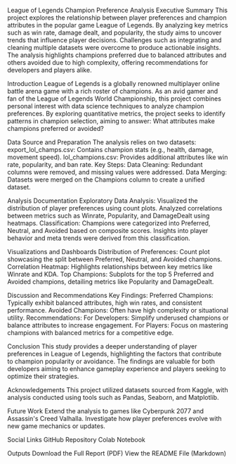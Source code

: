 League of Legends Champion Preference Analysis
Executive Summary
This project explores the relationship between player preferences and champion attributes in the popular game League of Legends. By analyzing key metrics such as win rate, damage dealt, and popularity, the study aims to uncover trends that influence player decisions. Challenges such as integrating and cleaning multiple datasets were overcome to produce actionable insights. The analysis highlights champions preferred due to balanced attributes and others avoided due to high complexity, offering recommendations for developers and players alike.

Introduction
League of Legends is a globally renowned multiplayer online battle arena game with a rich roster of champions. As an avid gamer and fan of the League of Legends World Championship, this project combines personal interest with data science techniques to analyze champion preferences. By exploring quantitative metrics, the project seeks to identify patterns in champion selection, aiming to answer: What attributes make champions preferred or avoided?

Data Source and Preparation
The analysis relies on two datasets:
export_lol_champs.csv: Contains champion stats (e.g., health, damage, movement speed).
lol_champions.csv: Provides additional attributes like win rate, popularity, and ban rate.
Key Steps:
Data Cleaning: Redundant columns were removed, and missing values were addressed.
Data Merging: Datasets were merged on the Champions column to create a unified dataset.

Analysis Documentation
Exploratory Data Analysis:
Visualized the distribution of player preferences using count plots.
Analyzed correlations between metrics such as Winrate, Popularity, and DamageDealt using heatmaps.
Classification:
Champions were categorized into Preferred, Neutral, and Avoided based on composite scores.
Insights into player behavior and meta trends were derived from this classification.

Visualizations and Dashboards
Distribution of Preferences: Count plot showcasing the split between Preferred, Neutral, and Avoided champions.
Correlation Heatmap: Highlights relationships between key metrics like Winrate and KDA.
Top Champions: Subplots for the top 5 Preferred and Avoided champions, detailing metrics like Popularity and DamageDealt.

Discussion and Recommendations
Key Findings:
Preferred Champions: Typically exhibit balanced attributes, high win rates, and consistent performance.
Avoided Champions: Often have high complexity or situational utility.
Recommendations:
For Developers: Simplify underused champions or balance attributes to increase engagement.
For Players: Focus on mastering champions with balanced metrics for a competitive edge.

Conclusion
This study provides a deeper understanding of player preferences in League of Legends, highlighting the factors that contribute to champion popularity or avoidance. The findings are valuable for both developers aiming to enhance gameplay experience and players seeking to optimize their strategies.

Acknowledgements
This project utilized datasets sourced from Kaggle, with analysis conducted using tools such as Pandas, Seaborn, and Matplotlib.

Future Work
Extend the analysis to games like Cyberpunk 2077 and Assassin's Creed Valhalla.
Investigate how player preferences evolve with new game mechanics or updates.

Social Links
GitHub Repository
Colab Notebook

Outputs
Download the Full Report (PDF)
View the README File (Markdown)
